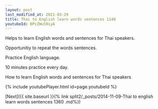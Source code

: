 ```yaml
---
layout: post
last_modified_at: 2021-03-29
title: Thai to English learn words sentences 1140 
youtubeId: BPcZWuS9iyA
---
```

 
 
Helps to learn English words and sentences for Thai speakers.

Opportunitiy to repeat the words sentences. 

Practice English language. 
 
10 minutes practice every day. 
 
How to learn English words and sentences for Thai speakers 
 
{% include youtubePlayer.html id=page.youtubeId %}
 
 
[Next]({{ site.baseurl }}{% link  split2/_posts/2014-11-09-Thai to english learn words sentences 1360 .md%})
 
